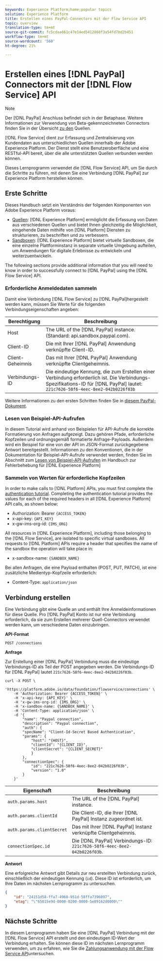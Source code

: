 ```yaml
---
keywords: Experience Platform;home;popular topics
solution: Experience Platform
title: Erstellen eines PayPal-Connectors mit der Flow Service API
topic: overview
translation-type: tm+mt
source-git-commit: fc5cdaa661c47e14ed5412868f3a54fd7bd2b451
workflow-type: tm+mt
source-wordcount: '560'
ht-degree: 21%

---
```



# Erstellen eines [!DNL PayPal] Connectors mit der [!DNL Flow Service] API

>[!NOTE]
>Der [!DNL PayPal] Anschluss befindet sich in der Betaphase. Weitere Informationen zur Verwendung von Beta-gekennzeichneten Connectors finden Sie in der Übersicht [zu den](../../../../home.md#terms-and-conditions) Quellen.

[!DNL Flow Service] dient zur Erfassung und Zentralisierung von Kundendaten aus unterschiedlichen Quellen innerhalb der Adobe Experience Platform. Der Dienst stellt eine Benutzeroberfläche und eine RESTful-API bereit, über die alle unterstützten Quellen verbunden werden können.

Dieses Lernprogramm verwendet die [!DNL Flow Service] API, um Sie durch die Schritte zu führen, mit denen Sie eine Verbindung [!DNL PayPal] zur Experience Platform herstellen können.

## Erste Schritte

Dieses Handbuch setzt ein Verständnis der folgenden Komponenten von Adobe Experience Platform voraus:

* [Quellen](../../../../home.md): [!DNL Experience Platform] ermöglicht die Erfassung von Daten aus verschiedenen Quellen und bietet Ihnen gleichzeitig die Möglichkeit, eingehende Daten mithilfe von [!DNL Platform] Diensten zu strukturieren, zu beschriften und zu verbessern.
* [Sandboxen](../../../../../sandboxes/home.md): [!DNL Experience Platform] bietet virtuelle Sandboxen, die eine einzelne Plattforminstanz in separate virtuelle Umgebung aufteilen, um Anwendungen für digitale Erlebnisse zu entwickeln und weiterzuentwickeln.

The following sections provide additional information that you will need to know in order to successfully connect to [!DNL PayPal] using the [!DNL Flow Service] API.

### Erforderliche Anmeldedaten sammeln

Damit eine Verbindung [!DNL Flow Service] zu [!DNL PayPal]hergestellt werden kann, müssen Sie Werte für die folgenden Verbindungseigenschaften angeben:

| Berechtigung | Beschreibung |
| ---------- | ----------- |
| Host | The URL of the [!DNL PayPal] instance. (Standard: api.sandbox.paypal.com). |
| Client-ID | Die mit Ihrer [!DNL PayPal] Anwendung verknüpfte Client-ID. |
| Client-Geheimnis | Das mit Ihrer [!DNL PayPal] Anwendung verknüpfte Clientgeheimnis. |
| Verbindungs-ID | Die eindeutige Kennung, die zum Erstellen einer Verbindung erforderlich ist. Die Verbindungs-Spezifikations-ID für [!DNL PayPal] lautet: `221c7626-58f6-4eec-8ee2-042b0226f03b` |

Weitere Informationen zu den ersten Schritten finden Sie in [diesem PayPal-Dokument](https://developer.paypal.com/docs/api/overview/#get-credentials).

### Lesen von Beispiel-API-Aufrufen

In diesem Tutorial wird anhand von Beispielen für API-Aufrufe die korrekte Formatierung von Anfragen aufgezeigt. Dazu gehören Pfade, erforderliche Kopfzeilen und ordnungsgemäß formatierte Anfrage-Payloads. Außerdem wird ein Beispiel für eine von der API im JSON-Format zurückgegebene Antwort bereitgestellt. Informationen zu den Konventionen, die in der Dokumentation für Beispiel-API-Aufrufe verwendet werden, finden Sie im Abschnitt zum [Lesen von Beispiel-API-Aufrufen](../../../../../landing/troubleshooting.md#how-do-i-format-an-api-request) im Handbuch zur Fehlerbehebung für [!DNL Experience Platform]

### Sammeln von Werten für erforderliche Kopfzeilen

In order to make calls to [!DNL Platform] APIs, you must first complete the [authentication tutorial](../../../../../tutorials/authentication.md). Completing the authentication tutorial provides the values for each of the required headers in all [!DNL Experience Platform] API calls, as shown below:

* Authorization: Bearer `{ACCESS_TOKEN}`
* x-api-key: `{API_KEY}`
* x-gw-ims-org-id: `{IMS_ORG}`

All resources in [!DNL Experience Platform], including those belonging to the [!DNL Flow Service], are isolated to specific virtual sandboxes. All requests to [!DNL Platform] APIs require a header that specifies the name of the sandbox the operation will take place in:

* x-sandbox-name: `{SANDBOX_NAME}`

Bei allen Anfragen, die eine Payload enthalten (POST, PUT, PATCH), ist eine zusätzliche Medientyp-Kopfzeile erforderlich:

* Content-Type: `application/json`

## Verbindung erstellen

Eine Verbindung gibt eine Quelle an und enthält Ihre Anmeldeinformationen für diese Quelle. Pro [!DNL PayPal] Konto ist nur eine Verbindung erforderlich, da sie zum Erstellen mehrerer Quell-Connectors verwendet werden kann, um verschiedene Daten einzubringen.

**API-Format**

```http
POST /connections
```

**Anfrage**

Zur Erstellung einer [!DNL PayPal] Verbindung muss die eindeutige Verbindungs-ID als Teil der POST angegeben werden. Die Verbindungs-ID für [!DNL PayPal] lautet `221c7626-58f6-4eec-8ee2-042b0226f03b`.

```shell
curl -X POST \
    'https://platform.adobe.io/data/foundation/flowservice/connections' \
    -H 'Authorization: Bearer {ACCESS_TOKEN}' \
    -H 'x-api-key: {API_KEY}' \
    -H 'x-gw-ims-org-id: {IMS_ORG}' \
    -H 'x-sandbox-name: {SANDBOX_NAME}' \
    -H 'Content-Type: application/json' \
    -d '{
        "name": "Paypal connection",
        "description": "Paypal connection",
        "auth": {
        "specName": "Client-Id-Secret Based Authentication",
        "params": {
            "host": "{HOST}",
            "clientId": "{CLIENT_ID}",
            "clientSecret": "{CLIENT_SECRET}"
            }
        },
        "connectionSpec": {
            "id": "221c7626-58f6-4eec-8ee2-042b0226f03b",
            "version": "1.0"
        }
    }'
```

| Eigenschaft | Beschreibung |
| --------- | ----------- |
| `auth.params.host` | The URL of the [!DNL PayPal] instance. |
| `auth.params.clientId` | Die Client-ID, die Ihrer [!DNL PayPal] Instanz zugeordnet ist. |
| `auth.params.clientSecret` | Das mit Ihrer [!DNL PayPal] Instanz verknüpfte Clientgeheimnis. |
| `connectionSpec.id` | Die [!DNL PayPal] Verbindungs-ID: `221c7626-58f6-4eec-8ee2-042b0226f03b`. |

**Antwort**

Eine erfolgreiche Antwort gibt Details zur neu erstellten Verbindung zurück, einschließlich der eindeutigen Kennung (`id`). Diese ID ist erforderlich, um Ihre Daten im nächsten Lernprogramm zu untersuchen.

```json
{
    "id": "24151d58-ffa7-4960-951d-58ffa7396097",
    "etag": "\"65015e9d-0000-0200-0000-5e89162d0000\""
}
```

## Nächste Schritte

In diesem Lernprogramm haben Sie eine [!DNL PayPal] Verbindung mit der [!DNL Flow Service] API erstellt und den eindeutigen ID-Wert der Verbindung erhalten. Sie können diese ID im nächsten Lernprogramm verwenden, um zu erfahren, wie Sie die [Zahlungsanwendung mit der Flow Service API](../../explore/payments.md)untersuchen.
